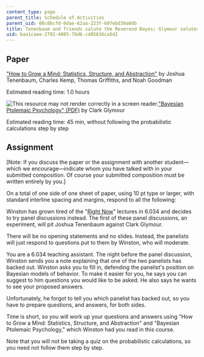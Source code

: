 ```yaml
---
content_type: page
parent_title: Schedule of Activities
parent_uid: 00c0bcfd-0dae-62aa-223f-607ebd39a0db
title: Tenenbaum and friends salute the Reverend Bayes; Glymour salutes Kepler
uid: baa1caee-2792-4085-76d6-cd05836ca5d2
---
```


Paper
-----

["How to Grow a Mind: Statistics, Structure, and Abstraction"](https://www.ncbi.nlm.nih.gov/pubmed/21393536) by Joshua Tenenbaum, Charles Kemp, Thomas Griffiths, and Noah Goodman

Estimated reading time: 1.0 hours

![This resource may not render correctly in a screen reader.](/images/inacessible.gif)["Bayesian Ptolemaic Psychology" (PDF)](https://perception.jhu.edu/chaz/teaching/courses/tp/files/readings/7/Glymour_2007___Bayesian_ptolemaic_psychology.pdf) by Clark Glymour

Estimated reading time: 45 min, without following the probabilistic calculations step by step

Assignment
----------

\[Note: If you discuss the paper or the assignment with another student—which we encourage—indicate whom you have talked with in your submitted composition. Of course your submitted composition must be written entirely by you.\]

On a total of one side of one sheet of paper, using 10 pt type or larger, with standard interline spacing and margins, respond to all the following:

Winston has grown tired of the "[Right Now](http://web.mit.edu/fnl/volume/254/winston.html)" lectures in 6.034 and decides to try panel discussions instead. The first of these panel discussions, an experiment, will pit Joshua Tenenbaum against Clark Glymour.

There will be no opening statements and no slides. Instead, the panelists will just respond to questions put to them by Winston, who will moderate.

You are a 6.034 teaching assistant. The night before the panel discussion, Winston sends you a note explaining that one of the two panelists has backed out. Winston asks you to fill in, defending the panelist's position on Bayesian models of behavior. To make it easier for you, he says you can suggest to him questions you would like to be asked. He also says he wants to see your proposed answers.

Unfortunately, he forgot to tell you which panelist has backed out, so you have to prepare questions, and answers, for both sides.

Time is short, so you will work up your questions and answers using "How to Grow a Mind: Statistics, Structure, and Abstraction" and "Bayesian Ptolemaic Psychology," which Winston had you read in this course.

Note that you will not be taking a quiz on the probabilistic calculations, so you need not follow them step by step.